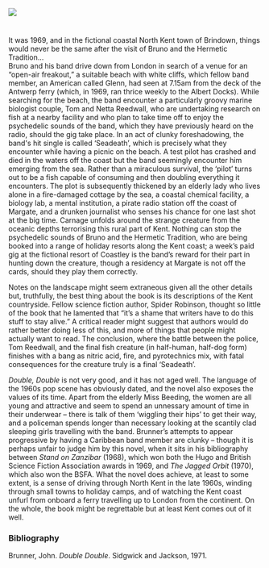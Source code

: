 <a href="https://www.kent-maps.online"><img src="https://kent-map.github.io/mdpress/juncture/ve-button.png"></a>
<param ve-config title="Double Double by John Brunner" author="Dr Michael Goodrum" layout="vtl" 
banner="https://stor.artstor.org/stor/0d641b7a-318e-4c7f-8789-6452984df301">

<param ve-entity eid="Q618045" alias="Margate">

#

It was 1969, and in the fictional coastal North Kent town of Brindown, things would never be the same after the visit of Bruno and the Hermetic Tradition…    
Bruno and his band drive down from London in search of a venue for an “open-air freakout,” a suitable beach with white cliffs, which fellow band member, an American called Glenn, had seen at 7.15am from the deck of the Antwerp ferry (which, in 1969, ran thrice weekly to the Albert Docks). While searching for the beach, the band encounter a particularly groovy marine biologist couple, Tom and Netta Reedwall, who are undertaking research on fish at a nearby facility and who plan to take time off to enjoy the psychedelic sounds of the band, which they have previously heard on the radio, should the gig take place. In an act of clunky foreshadowing, the band's hit single is called ‘Seadeath’, which is precisely what they encounter while having a picnic on the beach. A test pilot has crashed and died in the waters off the coast but the band seemingly encounter him emerging from the sea. Rather than a miraculous survival, the ‘pilot’ turns out to be a fish capable of consuming and then doubling everything it encounters. The plot is subsequently thickened by an elderly lady who lives alone in a fire-damaged cottage by the sea, a coastal chemical facility, a biology lab, a mental institution, a pirate radio station off the coast of Margate, and a drunken journalist who senses his chance for one last shot at the big time. Carnage unfolds around the strange creature from the oceanic depths terrorising this rural part of Kent. Nothing can stop the psychedelic sounds of Bruno and the Hermetic Tradition, who are being booked into a range of holiday resorts along the Kent coast; a week’s paid gig at the fictional resort of Coastley is the band’s reward for their part in hunting down the creature, though a residency at Margate is not off the cards, should they play them correctly.
<param ve-image url="https://stor.artstor.org/stor/c5a69374-84aa-4934-a9d4-4469d7e40ace" label="Scuba" attribution="Thomas Crowther">
<param ve-map center="Q618045" zoom="15">

Notes on the landscape might seem extraneous given all the other details but, truthfully, the best thing about the book is its descriptions of the Kent countryside. Fellow science fiction author, Spider Robinson, thought so little of the book that he lamented that “it’s a shame that writers have to do this stuff to stay alive.” A critical reader might suggest that authors would do rather better doing less of this, and more of things that people might actually want to read. The conclusion, where the battle between the police, Tom Reedwall, and the final fish creature (in half-human, half-dog form) finishes with a bang as nitric acid, fire, and pyrotechnics mix, with fatal consequences for the creature truly is a final ‘Seadeath’.
<param ve-image url="https://stor.artstor.org/stor/d56de85e-015f-4305-9adb-9ddb12601fcc" label="Multiplying" attribution="Thomas Crowther">

_Double, Double_ is not very good, and it has not aged well. The language of the 1960s pop scene has obviously dated, and the novel also exposes the values of its time. Apart from the elderly Miss Beeding, the women are all young and attractive and seem to spend an unnessary amount of time in their underwear – there is talk of them ‘wiggling their hips’ to get their way, and a policeman spends longer than necessary looking at the scantily clad sleeping girls travelling with the band. Brunner’s attempts to appear progressive by having a Caribbean band member are clunky – though it is perhaps unfair to judge him by this novel, when it sits in his bibliography between _Stand on Zanzibar_ (1968), which won both the Hugo and British Science Fiction Association awards in 1969, and _The Jagged Orbit_ (1970), which also won the BSFA. What the novel does achieve, at least to some extent, is a sense of driving through North Kent in the late 1960s, winding through small towns to holiday camps, and of watching the Kent coast unfurl from onboard a ferry travelling up to London from the continent. On the whole, the book might be regrettable but at least Kent comes out of it well.
<param ve-image url="https://upload.wikimedia.org/wikipedia/commons/6/61/Waldens%27_Caravan_Park%2C_Seasalter_-_geograph.org.uk_-_772645.jpg" label="Walden's Caravan Park, Seasalter" attribution="Elliott Simpsonr">

### Bibliography
Brunner, John. _Double Double_. Sidgwick and Jackson, 1971.
